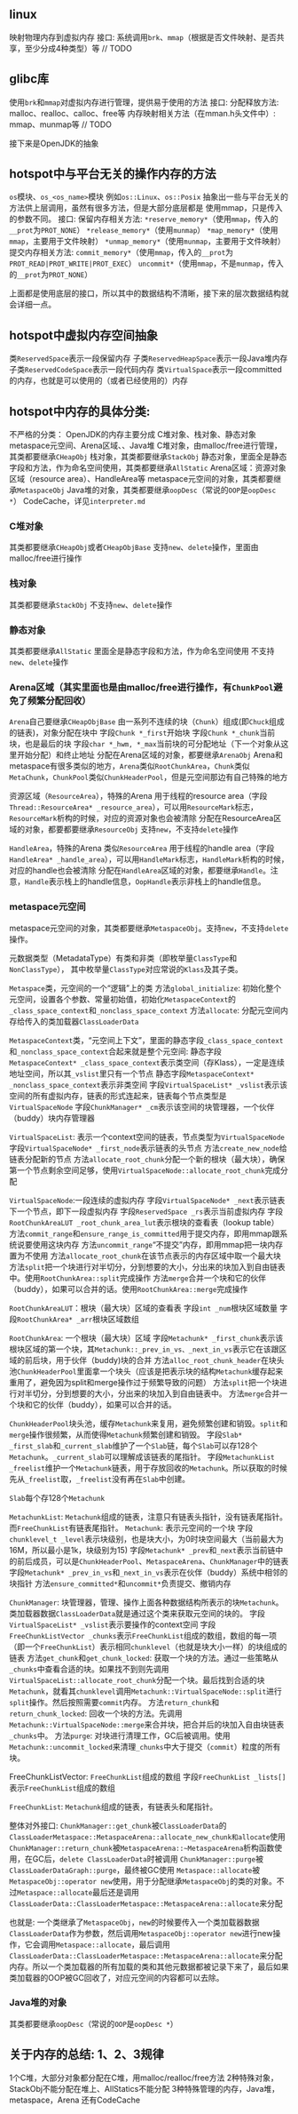 ## linux
映射物理内存到虚拟内存
接口: 系统调用`brk`、`mmap`（根据是否文件映射、是否共享，至少分成4种类型）等
// TODO

## glibc库
使用`brk`和`mmap`对虚拟内存进行管理，提供易于使用的方法
接口: 
分配释放方法: malloc、realloc、calloc、free等
内存映射相关方法（在mman.h头文件中）: mmap、munmap等
// TODO

接下来是OpenJDK的抽象

## hotspot中与平台无关的操作内存的方法
`os`模块、`os_<os_name>`模块 例如`os::Linux`、`os::Posix`
抽象出一些与平台无关的方法供上层调用，虽然有很多方法，但是大部分底层都是
使用mmap，只是传入的参数不同。
接口:
  保留内存相关方法: 
    `*reserve_memory*`（使用`mmap`，传入的`__prot`为`PROT_NONE`）
    `*release_memory*`（使用`munmap`）
    `*map_memory*`（使用`mmap`，主要用于文件映射）
    `*unmap_memory*`（使用`munmap`，主要用于文件映射）
  提交内存相关方法:
    `commit_memory*`（使用`mmap`，传入的`__prot`为`PROT_READ|PROT_WRITE|PROT_EXEC`）
    `uncommit*`（使用`mmap`，不是`munmap`，传入的`__prot`为`PROT_NONE`）

上面都是使用底层的接口，所以其中的数据结构不清晰，接下来的层次数据结构就会详细一点。

## hotspot中虚拟内存空间抽象
类`ReservedSpace`表示一段保留内存
  子类`ReservedHeapSpace`表示一段Java堆内存
  子类`ReservedCodeSpace`表示一段代码内存
类`VirtualSpace`表示一段committed的内存，也就是可以使用的（或者已经使用的）内存

## hotspot中内存的具体分类:
不严格的分类：
OpenJDK的内存主要分成 C堆对象、栈对象、静态对象metaspace元空间、Arena区域、、Java堆
  C堆对象，由malloc/free进行管理，其类都要继承`CHeapObj`
  栈对象，其类都要继承`StackObj`
  静态对象，里面全是静态字段和方法，作为命名空间使用，其类都要继承`AllStatic`
  Arena区域：资源对象区域（resource area）、HandleArea等
  metaspace元空间的对象，其类都要继承`MetaspaceObj`
  Java堆的对象，其类都要继承`oopDesc`（常说的`OOP`是`oopDesc *`）
  CodeCache，详见`interpreter.md`

### C堆对象
  其类都要继承`CHeapObj`或者`CHeapObjBase`
  支持`new`、`delete`操作，里面由malloc/free进行操作

### 栈对象
  其类都要继承`StackObj`
  不支持`new`、`delete`操作

### 静态对象
  其类都要继承`AllStatic`
  里面全是静态字段和方法，作为命名空间使用
  不支持`new`、`delete`操作

### Arena区域（其实里面也是由malloc/free进行操作，有`ChunkPool`避免了频繁分配回收）
  `Arena`自己要继承`CHeapObjBase`
  由一系列不连续的块（`Chunk`）组成(即`Chuck`组成的链表)，对象分配在块中
  字段`Chunk *_first`开始块
  字段`Chunk *_chunk`当前块，也是最后的块
  字段`char *_hwm, *_max`当前块的可分配地址（下一个对象从这里开始分配）和终止地址
  分配在Arena区域的对象，都要继承`ArenaObj`
  Arena和metaspace有很多类似的地方，`Arena`类似`RootChunkArea`，`Chunk`类似`MetaChunk`，`ChunkPool`类似`ChunkHeaderPool`，但是元空间那边有自己特殊的地方

  资源区域（`ResourceArea`），特殊的Arena
    用于线程的resource area（字段`Thread::ResourceArea* _resource_area`），可以用`ResourceMark`标志，`ResourceMark`析构的时候，对应的资源对象也会被清除
    分配在ResourceArea区域的对象，都要都要继承`ResourceObj`
    支持`new`，不支持`delete`操作

  `HandleArea`，特殊的Arena
    类似`ResourceArea`
    用于线程的handle area（字段`HandleArea* _handle_area`），可以用`HandleMark`标志，`HandleMark`析构的时候，对应的handle也会被清除
    分配在`HandleArea`区域的对象，都要继承`Handle`。注意，`Handle`表示栈上的handle信息，`OopHandle`表示非栈上的handle信息。

### metaspace元空间
metaspace元空间的对象，其类都要继承`MetaspaceObj`。支持`new`，不支持`delete`操作。

元数据类型（MetadataType）有类和非类（即枚举量`ClassType`和`NonClassType`），
其中枚举量`ClassType`对应常说的`Klass`及其子类。

`Metaspace`类，元空间的一个“逻辑”上的类
  方法`global_initialize`: 初始化整个元空间，设置各个参数、常量初始值，初始化`MetaspaceContext`的`_class_space_context`和`_nonclass_space_context`
  方法`allocate`: 分配元空间内存给传入的类加载器`ClassLoaderData`

`MetaspaceContext`类，“元空间上下文”，里面的静态字段`_class_space_context`和`_nonclass_space_context`合起来就是整个元空间:
  静态字段`MetaspaceContext* _class_space_context`表示类空间（存Klass），一定是连续地址空间，所以其`_vslist`里只有一个节点
  静态字段`MetaspaceContext* _nonclass_space_context`表示非类空间
  字段`VirtualSpaceList* _vslist`表示该空间的所有虚拟内存，链表的形式连起来，链表每个节点类型是`VirtualSpaceNode`
  字段`ChunkManager* _cm`表示该空间的块管理器，一个伙伴（buddy）块内存管理器

`VirtualSpaceList`: 表示一个context空间的链表，节点类型为`VirtualSpaceNode`
  字段`VirtualSpaceNode* _first_node`表示链表的头节点
  方法`create_new_node`给链表分配新的节点
  方法`allocate_root_chunk`分配一个新的根块（最大块），确保第一个节点剩余空间足够，使用`VirtualSpaceNode::allocate_root_chunk`完成分配

`VirtualSpaceNode`:一段连续的虚拟内存
  字段`VirtualSpaceNode* _next`表示链表下一个节点，即下一段虚拟内存
  字段`ReservedSpace _rs`表示当前虚拟内存
  字段`RootChunkAreaLUT _root_chunk_area_lut`表示根块的查看表（lookup table）
  方法`commit_range`和`ensure_range_is_committed`用于提交内存，即用mmap跟系统说要使用这块内存
  方法`uncommit_range`“不提交”内存，即用mmap把一块内存置为不使用
  方法`allocate_root_chunk`在该节点表示的内存区域中取一个最大块
  方法`split`把一个块进行对半切分，分到想要的大小，分出来的块加入到自由链表中。使用`RootChunkArea::split`完成操作
  方法`merge`合并一个块和它的伙伴（buddy），如果可以合并的话。使用`RootChunkArea::merge`完成操作

`RootChunkAreaLUT`：根块（最大块）区域的查看表
  字段`int _num`根块区域数量
  字段`RootChunkArea* _arr`根块区域数组

`RootChunkArea`: 一个根块（最大块）区域
  字段`Metachunk* _first_chunk`表示该根块区域的第一个块，其`Metachunk::_prev_in_vs、_next_in_vs`表示它在该跟区域的前后块，用于伙伴（buddy)块的合并
  方法`alloc_root_chunk_header`在块头池`ChunkHeaderPool`里面拿一个块头（应该是把表示块的结构`Metachunk`缓存起来重用了，避免因为split和merge操作过于频繁导致的问题）
  方法`split`把一个块进行对半切分，分到想要的大小，分出来的块加入到自由链表中。
  方法`merge`合并一个块和它的伙伴（buddy），如果可以合并的话。

`ChunkHeaderPool`块头池，缓存`Metachunk`来复用，避免频繁创建和销毁。`split`和`merge`操作很频繁，从而使得`Metachunk`频繁创建和销毁。
  字段`Slab* _first_slab`和`_current_slab`维护了一个`Slab`链，每个`Slab`可以存128个`Metachunk`。`_current_slab`可以理解成该链表的尾指针。
  字段`MetachunkList _freelist`维护一个`Metachunk`链表，用于存放回收的`Metachunk`。所以获取的时候先从`_freelist`取，`_freelist`没有再在`Slab`中创建。

`Slab`每个存128个`Metachunk`

`MetachunkList`: `Metachunk`组成的链表，注意只有链表头指针，没有链表尾指针。而`FreeChunkList`有链表尾指针。
`Metachunk`: 表示元空间的一个块
  字段`chunklevel_t _level`表示块级别，也是块大小，为0时块空间最大（当前最大为16M，所以最小是1k，块级别为15)
  字段`Metachunk* _prev`和`_next`表示当前链中的前后成员，可以是`ChunkHeaderPool`、`MetaspaceArena`、`ChunkManager`中的链表
  字段`Metachunk* _prev_in_vs`和`_next_in_vs`表示在伙伴（buddy）系统中相邻的块指针
  方法`ensure_committed*`和`uncommit*`负责提交、撤销内存

`ChunkManager`: 块管理器，管理、操作上面各种数据结构所表示的块`Metachunk`。
  类加载器数据`ClassLoaderData`就是通过这个类来获取元空间的块的。
  字段`VirtualSpaceList* _vslist`表示要操作的context空间
  字段`FreeChunkListVector _chunks`表示`FreeChunkList`组成的数组，数组的每一项（即一个`FreeChunkList`）表示相同`chunklevel`（也就是块大小一样）的块组成的链表
  方法`get_chunk`和`get_chunk_locked`: 获取一个块的方法。通过一些策略从`_chunks`中查看合适的块。如果找不到则先调用`VirtualSpaceList::allocate_root_chunk`分配一个块。最后找到合适的块`Metachunk`，就看其`chunklevel`调用`Metachunk::VirtualSpaceNode::split`进行`split`操作。然后按照需要`commit`内存。
  方法`return_chunk`和`return_chunk_locked`: 回收一个块的方法。先调用`Metachunk::VirtualSpaceNode::merge`来合并块，把合并后的块加入自由块链表`_chunks`中。
  方法`purge`: 对块进行清理工作，GC后被调用。使用`Metachunk::uncommit_locked`来清理`_chunks`中大于提交（`commit`）粒度的所有块。

FreeChunkListVector: `FreeChunkList`组成的数组
  字段`FreeChunkList _lists[]`表示`FreeChunkList`组成的数组

`FreeChunkList`: `Metachunk`组成的链表，有链表头和尾指针。

整体对外接口: 
  `ChunkManager::get_chunk`被`ClassLoaderData`的`ClassLoaderMetaspace::MetaspaceArena::allocate_new_chunk和allocate`使用
  `ChunkManager::return_chunk`被`MetaspaceArena::~MetaspaceArena`析构函数使用，在GC后，`delete ClassLoaderData`时被调用
  `ChunkManager::purge`被`ClassLoaderDataGraph::purge`，最终被GC使用
  `Metaspace::allocate`被`MetaspaceObj::operator new`使用，用于分配继承`MetaspaceObj`的类的对象。不过`Metaspace::allocate`最后还是调用`ClassLoaderData::ClassLoaderMetaspace::MetaspaceArena::allocate`来分配

也就是:
一个类继承了`MetaspaceObj`，`new`的时候要传入一个类加载器数据`ClassLoaderData`作为参数，然后调用`MetaspaceObj::operator new`进行new操作，它会调用`Metaspace::allocate`，最后调用`ClassLoaderData::ClassLoaderMetaspace::MetaspaceArena::allocate`来分配内存。所以一个类加载器的所有加载的类和其他元数据都被记录下来了，最后如果类加载器的OOP被GC回收了，对应元空间的内容都可以去除。

### Java堆的对象
  其类都要继承`oopDesc`（常说的`OOP`是`oopDesc *`）

## 关于内存的总结: 1、2、3规律
1个C堆，大部分对象都分配在C堆，用malloc/realloc/free方法
2种特殊对象，StackObj不能分配在堆上、AllStatics不能分配
3种特殊管理的内存，Java堆，metaspace，Arena
还有CodeCache
